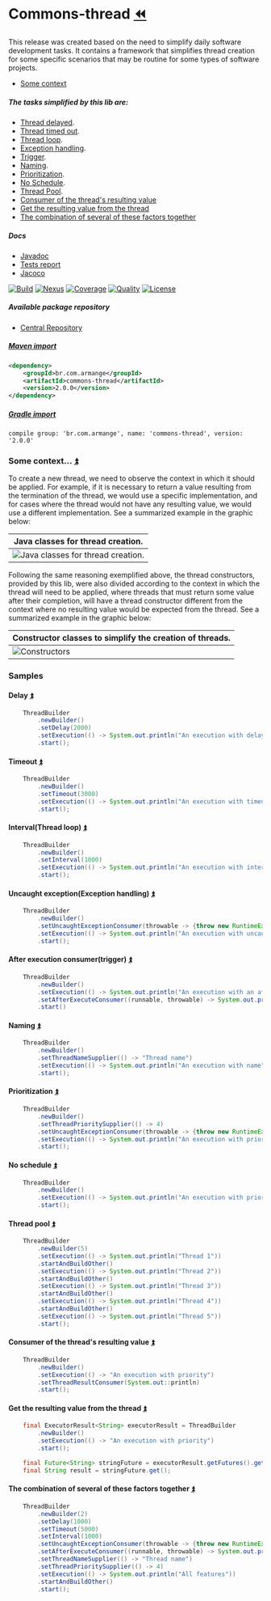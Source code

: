 # Commons-thread [:rewind:](https://github.com/armange/j-commons)

This release was created based on the need to simplify daily software development tasks. It contains a framework that simplifies thread creation for some specific scenarios that may be routine for some types of software projects.

- [Some context](#somecontext)

<a name="summary"></a>

##### The tasks simplified by this lib are:
- [Thread delayed](#delay).
- [Thread timed out](#timeout).
- [Thread loop](#interval).
- [Exception handling](#uncaughtexception).
- [Trigger](#afterexecution).
- [Naming](#naming).
- [Prioritization](#prioritization).
- [No Schedule](#noschedule).
- [Thread Pool](#threadpool).
- [Consumer of the thread's resulting value](#threadconsumer)
- [Get the resulting value from the thread](#getthreadval)
- [The combination of several of these factors together](#allfeatures)

##### Docs
 - [Javadoc](https://armange.github.io/j-commons/commons-thread/2-0-0/javadoc)
 - [Tests report](https://armange.github.io/j-commons/commons-thread/2-0-0/test)
 - [Jacoco](https://armange.github.io/j-commons/commons-thread/2-0-0/jacoco)

[![Build][buildbadge]](https://github.com/armange/j-commons/commits/master) 
[![Nexus][nexusbadge]](https://search.maven.org/artifact/br.com.armange/commons-thread) 
[![Coverage][coveragebadge]](https://sonarcloud.io/dashboard?id=armange_j-commons-commons-thread) 
[![Quality][qualitybadge]](https://sonarcloud.io/dashboard?id=armange_j-commons-commons-thread) 
[![License][licensebadge]](https://github.com/armange/j-commons/blob/development/LICENSE)

[buildbadge]: https://img.shields.io/github/workflow/status/armange/j-commons/Java%20CI?style=for-the-badge "Build Status"
[nexusbadge]: https://img.shields.io/nexus/r/br.com.armange/commons-thread?server=https%3A%2F%2Foss.sonatype.org&style=for-the-badge 
[coveragebadge]: https://img.shields.io/sonar/coverage/armange_j-commons-commons-thread?server=https%3A%2F%2Fsonarcloud.io&style=for-the-badge 
[qualitybadge]: https://img.shields.io/sonar/quality_gate/armange_j-commons-commons-thread?server=https%3A%2F%2Fsonarcloud.io&style=for-the-badge
[licensebadge]: https://img.shields.io/github/license/armange/j-commons?style=for-the-badge

##### Available package repository

 - [Central Repository](https://search.maven.org/artifact/br.com.armange/commons-thread)

##### [Maven import](https://search.maven.org/artifact/br.com.armange/commons-thread)

```xml
<dependency>
    <groupId>br.com.armange</groupId>
    <artifactId>commons-thread</artifactId>
    <version>2.0.0</version>
</dependency>
```

##### [Gradle import](https://search.maven.org/artifact/br.com.armange/commons-thread)

```
compile group: 'br.com.armange', name: 'commons-thread', version: '2.0.0'
```

<a name="somecontext"></a>

### Some context... [:arrow_double_up:](#summary)

To create a new thread, we need to observe the context in which it should be applied. For example, if it is necessary to return a value resulting from the termination of the thread, we would use a specific implementation, and for cases where the thread would not have any resulting value, we would use a different implementation. See a summarized example in the graphic below:

| Java classes for thread creation.                                         |
|-----------------------------------------------|
| ![Java classes for thread creation.](./assets/images/readme/java-thread-class-chart.png) |

Following the same reasoning exemplified above, the thread constructors, provided by this lib, were also divided according to the context in which the thread will need to be applied, where threads that must return some value after their completion, will have a thread constructor different from the context where no resulting value would be expected from the thread. See a summarized example in the graphic below:

| Constructor classes to simplify the creation of threads.           |
|--------------------------------------------------------------------|
| ![Constructors](./assets/images/readme/lib-thread-class-chart.png) |

### Samples

<a name="delay"></a>

#### Delay [:arrow_double_up:](#summary)
```java
    ThreadBuilder
        .newBuilder()
        .setDelay(2000)
        .setExecution(() -> System.out.println("An execution with delay"))
        .start();
```

<a name="timeout"></a>

#### Timeout [:arrow_double_up:](#summary)
```java
    ThreadBuilder
        .newBuilder()
        .setTimeout(3000)
        .setExecution(() -> System.out.println("An execution with timeout"))
        .start();
```

<a name="interval"></a>

#### Interval(Thread loop) [:arrow_double_up:](#summary)
```java
    ThreadBuilder
        .newBuilder()
        .setInterval(1000)
        .setExecution(() -> System.out.println("An execution with interval"))
        .start();
```

<a name="uncaughtexception"></a>

#### Uncaught exception(Exception handling) [:arrow_double_up:](#summary)
```java
    ThreadBuilder
        .newBuilder()
        .setUncaughtExceptionConsumer(throwable -> {throw new RuntimeException(throwable);})
        .setExecution(() -> System.out.println("An execution with uncaught exception"))
        .start();
```

<a name="afterexecution"></a>

#### After execution consumer(trigger) [:arrow_double_up:](#summary)
```java
    ThreadBuilder
        .newBuilder()
        .setExecution(() -> System.out.println("An execution with an after-execution consumer"))
        .setAfterExecuteConsumer((runnable, throwable) -> System.out.println("The thread has already been finished"))
        .start()
```

<a name="naming"></a>

#### Naming [:arrow_double_up:](#summary)
```java
    ThreadBuilder
        .newBuilder()
        .setThreadNameSupplier(() -> "Thread name")
        .setExecution(() -> System.out.println("An execution with name"))
        .start();
```

<a name="prioritization"></a>

#### Prioritization [:arrow_double_up:](#summary)
```java
    ThreadBuilder
        .newBuilder()
        .setThreadPrioritySupplier(() -> 4)
        .setUncaughtExceptionConsumer(throwable -> {throw new RuntimeException(throwable);})
        .setExecution(() -> System.out.println("An execution with priority"))
        .start();
```

<a name="noschedule"></a>

#### No schedule [:arrow_double_up:](#summary)
```java
    ThreadBuilder
        .newBuilder()
        .setExecution(() -> System.out.println("An execution with priority"))
        .start();
```

<a name="threadpool"></a>

#### Thread pool [:arrow_double_up:](#summary)
```java
    ThreadBuilder
        .newBuilder(5)
        .setExecution(() -> System.out.println("Thread 1"))
        .startAndBuildOther()
        .setExecution(() -> System.out.println("Thread 2"))
        .startAndBuildOther()
        .setExecution(() -> System.out.println("Thread 3"))
        .startAndBuildOther()
        .setExecution(() -> System.out.println("Thread 4"))
        .startAndBuildOther()
        .setExecution(() -> System.out.println("Thread 5"))
        .start();
```
<a name="threadconsumer"></a>

#### Consumer of the thread's resulting value [:arrow_double_up:](#summary)
```java
    ThreadBuilder
        .newBuilder()
        .setExecution(() -> "An execution with priority")
        .setThreadResultConsumer(System.out::println)
        .start();
```

<a name="getthreadval"></a>

#### Get the resulting value from the thread [:arrow_double_up:](#summary)
```java
    final ExecutorResult<String> executorResult = ThreadBuilder
        .newBuilder()
        .setExecution(() -> "An execution with priority")
        .start();

    final Future<String> stringFuture = executorResult.getFutures().get(0);
    final String result = stringFuture.get();
```

<a name="allfeatures"></a>

#### The combination of several of these factors together [:arrow_double_up:](#summary)
```java
    ThreadBuilder
        .newBuilder(2)
        .setDelay(1000)
        .setTimeout(5000)
        .setInterval(1000)
        .setUncaughtExceptionConsumer(throwable -> {throw new RuntimeException(throwable);})
        .setAfterExecuteConsumer((runnable, throwable) -> System.out.println("The thread has already been finished"))
        .setThreadNameSupplier(() -> "Thread name")
        .setThreadPrioritySupplier(() -> 4)
        .setExecution(() -> System.out.println("All features"))
        .startAndBuildOther()
        .start();
```